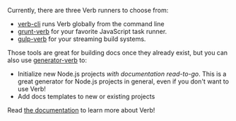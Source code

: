 Currently, there are three Verb runners to choose from:

* [verb-cli](https://github.com/assemble/verb-cli) runs Verb globally from the command line
* [grunt-verb](https://github.com/assemble/grunt-verb) for your favorite JavaScript task runner.
* [gulp-verb](https://github.com/assemble/gulp-verb) for your streaming build systems.

Those tools are great for building docs once they already exist, but you can also use [generator-verb](https://github.com/assemble/generator-verb) to:

* Initialize new Node.js projects _with documentation read-to-go_. This is a great generator for Node.js projects in general, even if you don't want to use Verb!
* Add docs templates to new or existing projects

Read [the documentation](./DOCS.md) to learn more about Verb!
